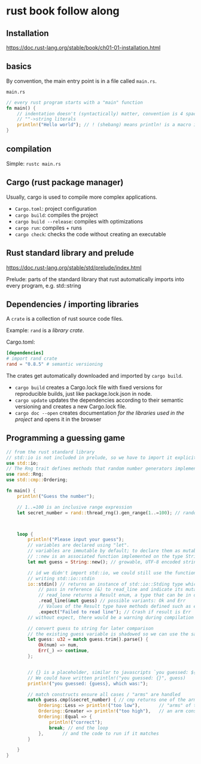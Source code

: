 # rust book follow along

## Installation

https://doc.rust-lang.org/stable/book/ch01-01-installation.html

## basics

By convention, the main entry point is in a file called `main.rs`.

`main.rs`
```rust
// every rust program starts with a "main" function
fn main() {
    // indentation doesn't (syntactically) matter, convention is 4 spaces
    // ""->string literals
    println!("Hello world"); // ! (shebang) means println! is a macro instead of a normal function
}
```

## compilation

Simple: `rustc main.rs`

## Cargo (rust package manager)

Usually, cargo is used to compile more complex applications.

- `Cargo.toml`: project configuration
- `cargo build`: compiles the project
- `cargo build --release`: compiles with optimizations
- `cargo run`: compiles + runs
- `cargo check`: checks the code without creating an executable

## Rust standard library and prelude

https://doc.rust-lang.org/stable/std/prelude/index.html

Prelude: parts of the standard library that rust automatically imports into every program, e.g. std::string

## Dependencies / importing libraries

A `crate` is a collection of rust source code files.

Example: `rand` is a *library crate*.

Cargo.toml:

```toml
[dependencies]
# import rand crate
rand = "0.8.5" # semantic versioning
```

The crates get automatically downloaded and imported by `cargo build`.

- `cargo build` creates a Cargo.lock file with fixed versions for reproducible builds, just like package.lock.json in node.
- `cargo update` updates the dependencies according to their semantic versioning and creates a new Cargo.lock file.
- `cargo doc --open` creates documentation *for the libraries used in the project* and opens it in the browser

## Programming a guessing game

```rust
// from the rust standard library
// std::io is not included in prelude, so we have to import it explicitely
use std::io;
// The Rng trait defines methods that random number generators implement,
use rand::Rng;
use std::cmp::Ordering;

fn main() {
    println!("Guess the number");

    // 1..=100 is an inclusive range expression
    let secret_number = rand::thread_rng().gen_range(1..=100); // random number 1-100 (inclusive)



    loop {
        println!("Please input your guess");
        // variables are declared using "let".
        // variables are immutable by default; to declare them as mutable, we add "mut"
        // ::new is an associated function implemented on the type String
        let mut guess = String::new(); // growable, UTF-8 encoded string

        // id we didn't import std::io, we could still use the function by
        // writing std::io::stdin
        io::stdin() // returns an instance of std::io::Stding type which represents a handle to stdin
            // pass in reference (&) to read_line and indicate its mutability with mut
            // read_lone returns a Result enum, a type that can be in one of multiple possible states ("variants")
            .read_line(&mut guess) // possible variants: Ok and Err
            // Values of the Result type have methods defined such as expect
            .expect("Failed to read line"); // Crash if result is Err
        // without expect, there would be a warning during compilation

        // convert guess to string for later comparison
        // the existing guess variable is shadowed so we can use the same name
        let guess: u32 = match guess.trim().parse() {
            Ok(num) => num,
            Err(_) => continue,
        };


        // {} is a placeholder, similar to javascripts `you guessed: ${guess}`
        // We could have written println!("you guessed: {}", guess)
        println!("you guessed: {guess}, which was:");

        // match constructs ensure all cases / "arms" are handled
        match guess.cmp(&secret_number) { // cmp returns one of the arms patterns, e.g. Ordering:Less
            Ordering::Less => println!("too low"),       // "arms" of the match expression
            Ordering::Greater => println!("too high"),   // an arm consists of a pattern to match against
            Ordering::Equal => {
                println!("correct");
                break; // end the loop
            },       // and the code to run if it matches
        }

    }
}

```

